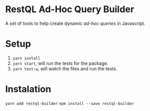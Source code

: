 # RestQL Ad-Hoc Query Builder

A set of tools to help create dynamic _ad-hoc queries_ in Javascript.

# Setup

1.  `yarn install`
2.  `yarn start`, will run the tests for the package.
3.  `yarn test:w`, will watch the files and run the tests.

# Instalation

`yarn add restql-builder`
`npm install --save restql-builder`
